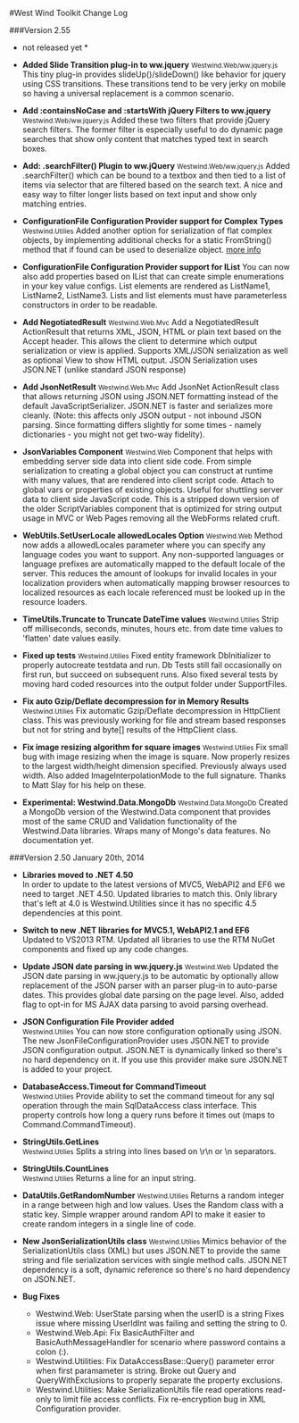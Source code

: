 #West Wind Toolkit Change Log

###Version 2.55
* not released yet *

* **Added Slide Transition plug-in to ww.jquery**
<small>Westwind.Web/ww.jquery.js</small>
This tiny plug-in provides slideUp()/slideDown() like behavior for jquery
using CSS transitions. These transitions tend to be very jerky on mobile
so having a universal replacement is a common scenario.

* **Add :containsNoCase and :startsWith jQuery Filters to ww.jquery**
<small>Westwind.Web/ww.jquery.js</small>
Added these two filters that provide jQuery search filters. The former
filter is especially useful to do dynamic page searches that show only
content that matches typed text in search boxes.

* **Add: .searchFilter() Plugin to ww.jQuery**
<small>Westwind.Web/ww.jquery.js</small>
Added .searchFilter() which can be bound to a textbox and then 
tied to a list of items via selector that are filtered based on
the search text. A nice and easy way to filter longer lists
based on text input and show only matching entries.

* **ConfigurationFile Configuration Provider support for Complex Types**
<small>Westwind.Utilies</small>
Added another option for serialization of flat complex objects, by 
implementing additional checks for a static FromString() method that
if found can be used to deserialize object. [more info](http://west-wind.com/westwindtoolkit/docs/?page=_1cx0ymket.htm)

* **ConfigurationFile Configuration Provider support for IList**
You can now also add properties based on IList that can create simple
enumerations in your key value configs. List elements are rendered
as ListName1, ListName2, ListName3. Lists and list elements must
have parameterless constructors in order to be readable.

* **Add NegotiatedResult**
<small>Westwind.Web.Mvc</small>
Add a NegotiatedResult ActionResult that returns XML, JSON, HTML
or plain text based on the Accept header. This allows the client
to determine which output serialization or view is applied. Supports
XML/JSON serialization as well as optional View to show HTML output.
JSON Serialization uses JSON.NET (unlike standard JSON response)

* **Add JsonNetResult**
<small>Westwind.Web.Mvc</small>
Add JsonNet ActionResult class that allows returning JSON using JSON.NET
formatting instead of the default JavaScriptSerializer. JSON.NET is faster
and serializes more cleanly. (Note: this affects only JSON output - not 
inbound JSON parsing. Since formatting differs slightly for some times - 
namely dictionaries - you might not get two-way fidelity).

* **JsonVariables Component**
<small>Westwind.Web</small>
Component that helps with embedding server side data into client side
code. From simple serialization to creating a global object you can
construct at runtime with many values, that are rendered into client
script code. Attach to global vars or properties of existing objects.
Useful for shuttling server data to client side JavaScript code.
This is a stripped down version of the older ScriptVariables component
that is optimized for string output usage in MVC or Web Pages 
removing all the WebForms related cruft.

* **WebUtils.SetUserLocale allowedLocales Option**
<small>Westwind.Web</small>
Method now adds a allowedLocales parameter where you can specify
any language codes you want to support. Any non-supported languages
or language prefixes are automatically mapped to the default locale
of the server. This reduces the amount of lookups for invalid locales
in your localization providers when automatically mapping browser
resources to localized resources as each locale referenced must be
looked up in the resource loaders.

* **TimeUtils.Truncate to Truncate DateTime values**
<small>Westwind.Utilies</small>
Strip off milliseconds, seconds, minutes, hours etc. from
date time values to 'flatten' date values easily.

* **Fixed up tests**
<small>Westwind.Utilies</small>
Fixed entity framework DbInitializer to properly autocreate testdata
and run. Db Tests still fail occasionally on first run, but succeed
on subsequent runs. Also fixed several tests by moving hard coded
resources into the output folder under SupportFiles.

* **Fix auto Gzip/Deflate decompression for in Memory Results**
<small>Westwind.Utilies</small>
Fix automatic Gzip/Deflate decompression in HttpClient class. This was
previously working for file and stream based responses but not for 
string and byte[] results of the HttpClient class.

* **Fix image resizing algorithm for square images**
<small>Westwind.Utilies</small>
Fix small bug with image resizing when the image is square. Now
properly resizes to the largest width/height dimension specified.
Previously always used width. Also added ImageInterpolationMode
to the full signature. Thanks to Matt Slay for his help on these.

* **Experimental: Westwind.Data.MongoDb**
<small>Westwind.Data.MongoDb</small>
Created a MongoDb version of the Westwind.Data component that provides
most of the same CRUD and Validation functionality of the Westwind.Data
libraries. Wraps many of Mongo's data features. No documentation yet.



###Version 2.50
January 20th, 2014

* **Libraries moved to .NET 4.50**<br/>
In order to update to the latest versions of MVC5, WebAPI2 and EF6
we need to target .NET 4.50. Updated libraries to match this. Only
library that's left at 4.0 is Westwind.Utilities since it has no
specific 4.5 dependencies at this point.

* **Switch to new .NET libraries for MVC5.1, WebAPI2.1 and EF6**<br/>
Updated to VS2013 RTM. Updated all libraries to use the RTM NuGet 
components and fixed up any code changes.

* **Update JSON date parsing in ww.jquery.js**
<small>Westwind.Web</small>
Updated the JSON date parsing in ww.jquery.js to be automatic
by optionally allow replacement of the JSON parser with an
parser plug-in to auto-parse dates. This provides global date
parsing on the page level. Also, added flag to opt-in for 
MS AJAX data parsing to avoid parsing overhead.

* **JSON Configuration File Provider added**<br/>
<small>Westwind.Utilies</small>
You can now store configuration optionally using JSON. The new JsonFileConfigurationProvider
uses JSON.NET to provide JSON configuration output. JSON.NET is dynamically linked so
there's no hard dependency on it. If you use this provider make sure JSON.NET is added
to your project.

* **DatabaseAccess.Timeout for CommandTimeout**<br/>
<small>Westwind.Utilies</small>
Provide ability to set the command timeout for any sql operation through the 
main SqlDataAccess class interface. This property controls how long a query
runs before it times out (maps to Command.CommandTimeout).

* **StringUtils.GetLines**<br/>
<small>Westwind.Utilies</small>
Splits a string into lines based on \r\n or \n separators.

* **StringUtils.CountLines**<br/>
<small>Westwind.Utilies</small>
Returns a line for an input string.

* **DataUtils.GetRandomNumber**
<small>Westwind.Utilies</small>
Returns a random integer in a range between high and low
values. Uses the Random class with a static key. Simple
wrapper around random API to make it easier to create
random integers in a single line of code.

* **New JsonSerializationUtils class**
<small>Westwind.Utilies</small>
Mimics behavior of the SerializationUtils class (XML) but
uses JSON.NET to provide the same string and file serialization
services with single method calls. JSON.NET dependency is a 
soft, dynamic reference so there's no hard dependency on JSON.NET.

* **Bug Fixes**
  * Westwind.Web: UserState parsing when the userID is a string
    Fixes issue where missing UserIdInt was failing and setting
    the string to 0.
  * Westwind.Web.Api: Fix BasicAuthFilter and BasicAuthMessageHandler
    for scenario where password contains a colon (:).
  * Westwind.Utilities: Fix DataAccessBase::Query<T>() parameter error 
    when first paramameter is string. Broke out Query<T> and 
    QueryWithExclusions<T> to properly separate the property exclusions.
  * Westwind.Utilities: Make SerializationUtils file read operations
    read-only to limit file access conflicts. Fix re-encryption bug
    in XML Configuration provider.
